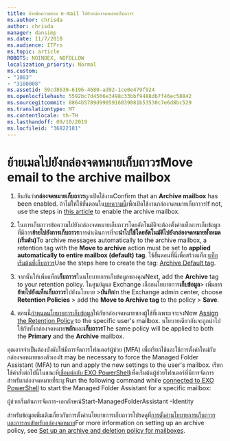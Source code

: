 ```yaml
---
title: ย้ายข้อความทาง e-mail ไปยังกล่องจดหมายเก็บถาวร
ms.author: chrisda
author: chrisda
manager: dansimp
ms.date: 11/7/2018
ms.audience: ITPro
ms.topic: article
ROBOTS: NOINDEX, NOFOLLOW
localization_priority: Normal
ms.custom:
- "1083"
- "3100008"
ms.assetid: 59cd8630-6196-4680-ad92-1ce0e479f924
ms.openlocfilehash: 5592bc7d4566e3498c33bbf9488db7f46ec58842
ms.sourcegitcommit: 8864b5789d9905916039081b53530c7e6d8bc529
ms.translationtype: MT
ms.contentlocale: th-TH
ms.lasthandoff: 09/10/2019
ms.locfileid: "36822181"
---
```

# <a name="move-email-to-the-archive-mailbox"></a><span data-ttu-id="69657-102">ย้ายเมลไปยังกล่องจดหมายเก็บถาวร</span><span class="sxs-lookup"><span data-stu-id="69657-102">Move email to the archive mailbox</span></span>

1. <span data-ttu-id="69657-103">ยืนยันว่า**กล่องจดหมายเก็บถาวร**ถูกเปิดใช้งาน</span><span class="sxs-lookup"><span data-stu-id="69657-103">Confirm that an **Archive mailbox** has been enabled.</span></span> <span data-ttu-id="69657-104">ถ้าไม่ให้ใช้ขั้นตอนใน[บทความนี้](https://docs.microsoft.com/office365/securitycompliance/enable-archive-mailboxes)เพื่อเปิดใช้งานกล่องจดหมายเก็บถาวร</span><span class="sxs-lookup"><span data-stu-id="69657-104">If not, use the steps in [this article](https://docs.microsoft.com/office365/securitycompliance/enable-archive-mailboxes) to enable the archive mailbox.</span></span>

2. <span data-ttu-id="69657-105">ในการเก็บถาวรข้อความไปยังกล่องจดหมายเก็บถาวรโดยอัตโนมัติจะต้องตั้งค่าแท็กการเก็บข้อมูลที่มีการ**ย้ายไปยังการเก็บถาวร**การดำเนินการที่จะ**นำไปใช้โดยอัตโนมัติไปยังกล่องจดหมายทั้งหมด (เริ่มต้น)**</span><span class="sxs-lookup"><span data-stu-id="69657-105">To archive messages automatically to the archive mailbox, a retention tag with the **Move to archive** action must be set to **applied automatically to entire mailbox (default) tag**.</span></span> <span data-ttu-id="69657-106">ใช้ขั้นตอนที่นี่เพื่อสร้างแท็ก:[แท็กเริ่มต้นที่เก็บถาวร](https://docs.microsoft.com/office365/securitycompliance/set-up-an-archive-and-deletion-policy-for-mailboxes#create-a-custom-archive-default-policy-tag)</span><span class="sxs-lookup"><span data-stu-id="69657-106">Use the steps here to create the tag: [Archive Default tag](https://docs.microsoft.com/office365/securitycompliance/set-up-an-archive-and-deletion-policy-for-mailboxes#create-a-custom-archive-default-policy-tag).</span></span>

3. <span data-ttu-id="69657-107">จากนั้นให้เพิ่มแท็ก**เก็บถาวร**ในนโยบายการเก็บข้อมูลของคุณ</span><span class="sxs-lookup"><span data-stu-id="69657-107">Next, add the **Archive** tag to your retention policy.</span></span> <span data-ttu-id="69657-108">ในศูนย์ดูแล Exchange เลือกนโยบายการ**เก็บข้อมูล**> เพิ่มการ**ย้ายไปยังแท็กเก็บถาวร**ไปยังนโยบาย >**บันทึก**</span><span class="sxs-lookup"><span data-stu-id="69657-108">In the Exchange admin center, choose **Retention Policies** > add the **Move to Archive tag** to the policy > **Save**.</span></span>

4. <span data-ttu-id="69657-109">ตอนนี้[กำหนดนโยบายการเก็บข้อมูล](https://docs.microsoft.com/exchange/security-and-compliance/messaging-records-management/apply-retention-policy)ให้กับกล่องจดหมายของผู้ใช้ที่เฉพาะเจาะจง</span><span class="sxs-lookup"><span data-stu-id="69657-109">Now [Assign the Retention Policy](https://docs.microsoft.com/exchange/security-and-compliance/messaging-records-management/apply-retention-policy) to the specific user's mailbox.</span></span> <span data-ttu-id="69657-110">นโยบายเดียวกันจะถูกนำไปใช้กับทั้งกล่องจดหมาย**หลัก**และ**เก็บถาวร**</span><span class="sxs-lookup"><span data-stu-id="69657-110">The same policy will be applied to both the **Primary** and the **Archive** mailbox.</span></span>

<span data-ttu-id="69657-111">คุณอาจจำเป็นต้องบังคับให้มีการจัดการโฟลเดอร์ผู้ช่วย (MFA) เพื่อเรียกใช้และใช้การตั้งค่าใหม่กับกล่องจดหมายของตัวเอง</span><span class="sxs-lookup"><span data-stu-id="69657-111">It may be necessary to force the Managed Folder Assistant (MFA) to run and apply the new settings to the user's mailbox.</span></span> <span data-ttu-id="69657-112">เรียกใช้คำสั่งต่อไปนี้ในขณะที่[เชื่อมต่อกับ EXO PowerShell](https://docs.microsoft.com/powershell/exchange/exchange-online/connect-to-exchange-online-powershell/connect-to-exchange-online-powershell?view=exchange-ps)เพื่อเริ่มต้นผู้ช่วยโฟลเดอร์ที่มีการจัดการสำหรับกล่องจดหมายที่ระบุ:</span><span class="sxs-lookup"><span data-stu-id="69657-112">Run the following command while [connected to EXO PowerShell](https://docs.microsoft.com/powershell/exchange/exchange-online/connect-to-exchange-online-powershell/connect-to-exchange-online-powershell?view=exchange-ps) to start the Managed Folder Assistant for a specific mailbox:</span></span>
  
<span data-ttu-id="69657-113">ผู้ช่วยเริ่มต้นการจัดการ-เอกลักษณ์<name of the mailbox></span><span class="sxs-lookup"><span data-stu-id="69657-113">Start-ManagedFolderAssistant -Identity <name of the mailbox></span></span>

<span data-ttu-id="69657-114">สำหรับข้อมูลเพิ่มเติมเกี่ยวกับการตั้งค่านโยบายการเก็บถาวรโปรดดูที่[การตั้งค่านโยบายการเก็บถาวรและการลบสำหรับกล่องจดหมาย](https://docs.microsoft.com/office365/securitycompliance/set-up-an-archive-and-deletion-policy-for-mailboxes#step-1-enable-archive-mailboxes-for-users)</span><span class="sxs-lookup"><span data-stu-id="69657-114">For more information on setting up an archive policy, see [Set up an archive and deletion policy for mailboxes](https://docs.microsoft.com/office365/securitycompliance/set-up-an-archive-and-deletion-policy-for-mailboxes#step-1-enable-archive-mailboxes-for-users).</span></span>
  